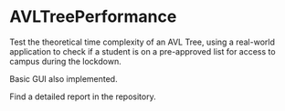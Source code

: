 # AVLTreePerformance
Test the theoretical time complexity of an AVL Tree, using a real-world application to check if a student is on a pre-approved list for access to campus during the lockdown.

Basic GUI also implemented.

Find a detailed report in the repository. 
